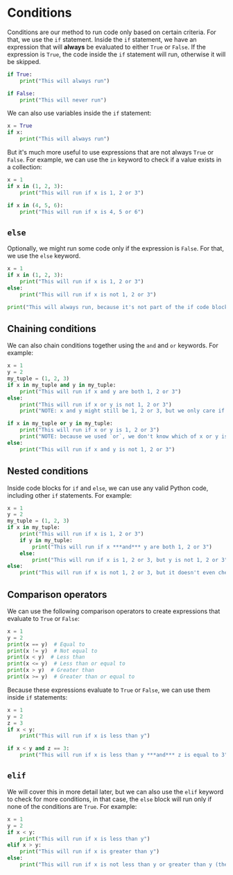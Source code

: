 # Conditions

Conditions are our method to run code only based on certain criteria. For that, we use the `if` statement. Inside the `if` statement, we have an expression that will **always** be evaluated to either `True` or `False`. If the expression is `True`, the code inside the `if` statement will run, otherwise it will be skipped.

```python
if True:
    print("This will always run")

if False:
    print("This will never run")
```

We can also use variables inside the `if` statement:

```python
x = True
if x:
    print("This will always run")
```

But it's much more useful to use expressions that are not always `True` or `False`. For example, we can use the `in` keyword to check if a value exists in a collection:

```python
x = 1
if x in (1, 2, 3):
    print("This will run if x is 1, 2 or 3")

if x in (4, 5, 6):
    print("This will run if x is 4, 5 or 6")
```

## `else`

Optionally, we might run some code only if the expression is `False`. For that, we use the `else` keyword.

```python
x = 1
if x in (1, 2, 3):
    print("This will run if x is 1, 2 or 3")
else:
    print("This will run if x is not 1, 2 or 3")

print("This will always run, because it's not part of the if code block or the else code block")
```

## Chaining conditions

We can also chain conditions together using the `and` and `or` keywords. For example:

```python
x = 1
y = 2
my_tuple = (1, 2, 3)
if x in my_tuple and y in my_tuple:
    print("This will run if x and y are both 1, 2 or 3")
else:
    print("This will run if x or y is not 1, 2 or 3")
    print("NOTE: x and y might still be 1, 2 or 3, but we only care if they are ***both*** 1, 2 or 3, because we used the `and` keyword")

if x in my_tuple or y in my_tuple:
    print("This will run if x or y is 1, 2 or 3")
    print("NOTE: because we used `or`, we don't know which of x or y is 1, 2 or 3, or if both are 1, 2 or 3")
else:
    print("This will run if x and y is not 1, 2 or 3")
```

## Nested conditions

Inside code blocks for `if` and `else`, we can use any valid Python code, including other `if` statements. For example:

```python
x = 1
y = 2
my_tuple = (1, 2, 3)
if x in my_tuple:
    print("This will run if x is 1, 2 or 3")
    if y in my_tuple:
        print("This will run if x ***and*** y are both 1, 2 or 3")
    else:
        print("This will run if x is 1, 2 or 3, but y is not 1, 2 or 3")
else:
    print("This will run if x is not 1, 2 or 3, but it doesn't even check what y is")
```

## Comparison operators

We can use the following comparison operators to create expressions that evaluate to `True` or `False`:

```python
x = 1
y = 2
print(x == y)  # Equal to
print(x != y)  # Not equal to
print(x < y)  # Less than
print(x <= y)  # Less than or equal to
print(x > y)  # Greater than
print(x >= y)  # Greater than or equal to
```

Because these expressions evaluate to `True` or `False`, we can use them inside `if` statements:

```python
x = 1
y = 2
z = 3
if x < y:
    print("This will run if x is less than y")

if x < y and z == 3:
    print("This will run if x is less than y ***and*** z is equal to 3")
```

## `elif`

We will cover this in more detail later, but we can also use the `elif` keyword to check for more conditions, in that case, the `else` block will run only if none of the conditions are `True`. For example:

```python
x = 1
y = 2
if x < y:
    print("This will run if x is less than y")
elif x > y:
    print("This will run if x is greater than y")
else:
    print("This will run if x is not less than y or greater than y (they are probably equal)")
```
